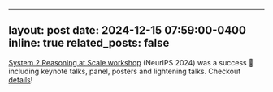 
---
layout: post
date: 2024-12-15 07:59:00-0400
inline: true
related_posts: false
---
[System 2 Reasoning at Scale workshop](https://s2r-at-scale-workshop.github.io/) (NeurIPS 2024) was a success :tada: including keynote talks, panel, posters and lightening talks. Checkout [details](https://x.com/nouhadziri/status/1868720400840245730)!	

